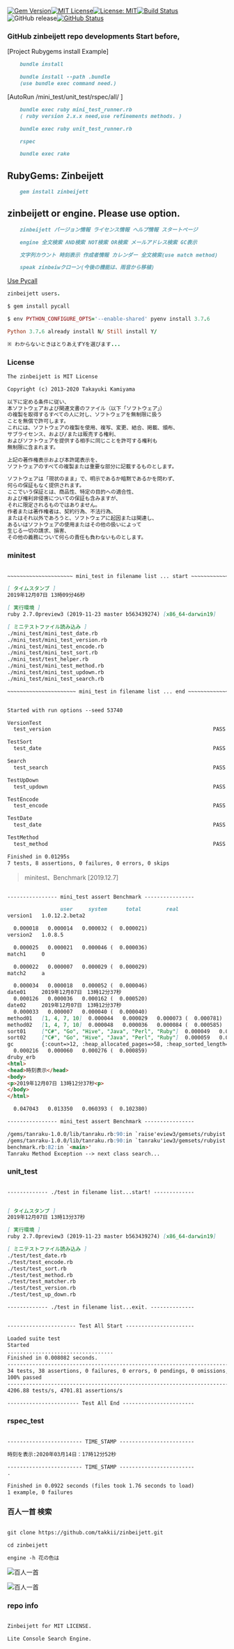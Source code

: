 [![Gem Version](https://badge.fury.io/rb/zinbeijett.svg)](http://badge.fury.io/rb/zinbeijett)[![MIT License](http://img.shields.io/badge/license-MIT-blue.svg?style=flat)](LICENSE)[![License: MIT](https://img.shields.io/badge/License-MIT-yellow.svg)](https://opensource.org/licenses/MIT)[![Build Status](https://travis-ci.org/takkii/zinbeijett.svg?branch=master)](https://travis-ci.org/takkii/zinbeijett)![GitHub release](https://img.shields.io/github/release/takkii/zinbeijett.svg?style=flat)[![GitHub Status](https://img.shields.io/github/last-commit/takkii/zinbeijett.svg?style=flat)](GitHub)

### GitHub zinbeijett repo developments Start before,

[Project Rubygems install Example]

```markdown
    bundle install

    bundle install --path .bundle
    (use bundle exec command need.)
```

[AutoRun /mini_test/unit_test/rspec/all/ ]

```markdown
    bundle exec ruby mini_test_runner.rb
    ( ruby version 2.x.x need,use refinements methods. )

    bundle exec ruby unit_test_runner.rb

    rspec

    bundle exec rake
```

## RubyGems: Zinbeijett

```markdown
    gem install zinbeijett
```

## zinbeijett or engine. Please use option.

```markdown
    zinbeijett バージョン情報 ライセンス情報 ヘルプ情報 スタートページ

    engine 全文検索 AND検索 NOT検索 OR検索 メールアドレス検索 GC表示

    文字列カウント 時刻表示 作成者情報 カレンダー 全文検索(use match method) 

    speak zinbeiwクローン(今後の機能は、雨音から移植)
```

[Use Pycall](https://github.com/mrkn/pycall.rb)

```ruby
zinbeijett users.

$ gem install pycall

$ env PYTHON_CONFIGURE_OPTS='--enable-shared' pyenv install 3.7.6

Python 3.7.6 already install N/ Still install Y/

※ わからないときはとりあえずYを選びます...
```

### License

```markdown
The zinbeijett is MIT License

Copyright (c) 2013-2020 Takayuki Kamiyama

以下に定める条件に従い、
本ソフトウェアおよび関連文書のファイル（以下「ソフトウェア」）
の複製を取得するすべての人に対し、ソフトウェアを無制限に扱う
ことを無償で許可します。
これには、ソフトウェアの複製を使用、複写、変更、結合、掲載、頒布、
サブライセンス、および/または販売する権利、
およびソフトウェアを提供する相手に同じことを許可する権利も
無制限に含まれます。

上記の著作権表示および本許諾表示を、
ソフトウェアのすべての複製または重要な部分に記載するものとします。

ソフトウェアは「現状のまま」で、明示であるか暗黙であるかを問わず、
何らの保証もなく提供されます。
ここでいう保証とは、商品性、特定の目的への適合性、
および権利非侵害についての保証も含みますが、
それに限定されるものではありません。
作者または著作権者は、契約行為、不法行為、
またはそれ以外であろうと、ソフトウェアに起因または関連し、
あるいはソフトウェアの使用またはその他の扱いによって
生じる一切の請求、損害、
その他の義務について何らの責任も負わないものとします。
```

### minitest

```markdown

~~~~~~~~~~~~~~~~~~~~~ mini_test in filename list ... start ~~~~~~~~~~~~~~~~~~~~~

[ タイムスタンプ ]
2019年12月07日 13時09分46秒

[ 実行環境 ]
ruby 2.7.0preview3 (2019-11-23 master b563439274) [x86_64-darwin19]

[ ミニテストファイル読み込み ]
./mini_test/mini_test_date.rb
./mini_test/mini_test_version.rb
./mini_test/mini_test_encode.rb
./mini_test/mini_test_sort.rb
./mini_test/test_helper.rb
./mini_test/mini_test_method.rb
./mini_test/mini_test_updown.rb
./mini_test/mini_test_search.rb

~~~~~~~~~~~~~~~~~~~~~~ mini_test in filename list ... end ~~~~~~~~~~~~~~~~~~~~~~


Started with run options --seed 53740

VersionTest
  test_version                                                    PASS (0.00s)

TestSort
  test_date                                                       PASS (0.00s)

Search
  test_search                                                     PASS (0.00s)

TestUpDown
  test_updown                                                     PASS (0.00s)

TestEncode
  test_encode                                                     PASS (0.00s)

TestDate
  test_date                                                       PASS (0.00s)

TestMethod
  test_method                                                     PASS (0.00s)

Finished in 0.01295s
7 tests, 8 assertions, 0 failures, 0 errors, 0 skips

```

> minitest、Benchmark [2019.12.7]

```markdown

---------------- mini_test assert Benchmark ----------------

                 user     system      total        real
version1   1.0.12.2.beta2

  0.000018   0.000014   0.000032 (  0.000021)
version2   1.0.8.5

  0.000025   0.000021   0.000046 (  0.000036)
match1     0

  0.000022   0.000007   0.000029 (  0.000029)
match2     a

  0.000034   0.000018   0.000052 (  0.000046)
date01     2019年12月07日　13時12分37秒
  0.000126   0.000036   0.000162 (  0.000520)
date02     2019年12月07日　13時12分37秒
  0.000033   0.000007   0.000040 (  0.000040)
method01   [1, 4, 7, 10]  0.000044   0.000029   0.000073 (  0.000781)
method02   [1, 4, 7, 10]  0.000048   0.000036   0.000084 (  0.000585)
sort01     ["C#", "Go", "Hive", "Java", "Perl", "Ruby"]  0.000049   0.000031   0.000080 (  0.000406)
sort02     ["C#", "Go", "Hive", "Java", "Perl", "Ruby"]  0.000059   0.000038   0.000097 (  0.000738)
gc         {:count=>12, :heap_allocated_pages=>58, :heap_sorted_length=>58, :heap_allocatable_pages=>0, :heap_available_slots=>23643, :heap_live_slots=>23373, :heap_free_slots=>270, :heap_final_slots=>0, :heap_marked_slots=>17288, :heap_eden_pages=>58, :heap_tomb_pages=>0, :total_allocated_pages=>58, :total_freed_pages=>0, :total_allocated_objects=>75253, :total_freed_objects=>51880, :malloc_increase_bytes=>71872, :malloc_increase_bytes_limit=>16777216, :minor_gc_count=>10, :major_gc_count=>2, :compact_count=>0, :remembered_wb_unprotected_objects=>238, :remembered_wb_unprotected_objects_limit=>406, :old_objects=>16499, :old_objects_limit=>28288, :oldmalloc_increase_bytes=>75840, :oldmalloc_increase_bytes_limit=>16777216}
  0.000216   0.000060   0.000276 (  0.000859)
druby_erb
<html>
<head>時刻表示</head>
<body>
<p>2019年12月07日 13時12分37秒<p>
</body>
</html>

  0.047043   0.013350   0.060393 (  0.102380)

---------------- mini_test assert Benchmark ----------------

/gems/tanraku-1.0.0/lib/tanraku.rb:90:in `raise'eview3/gemsets/rubyist
/gems/tanraku-1.0.0/lib/tanraku.rb:90:in `tanraku'iew3/gemsets/rubyist
benchmark.rb:82:in `<main>'
Tanraku Method Exception --> next class search...

```

### unit_test

```markdown

------------- ./test in filename list...start! -------------


[ タイムスタンプ ]
2019年12月07日 13時13分37秒

[ 実行環境 ]
ruby 2.7.0preview3 (2019-11-23 master b563439274) [x86_64-darwin19]

[ ミニテストファイル読み込み ]
./test/test_date.rb
./test/test_encode.rb
./test/test_sort.rb
./test/test_method.rb
./test/test_matcher.rb
./test/test_version.rb
./test/test_up_down.rb

------------- ./test in filename list...exit. --------------


---------------------- Test All Start ----------------------

Loaded suite test
Started
..................................
Finished in 0.008082 seconds.
----------------------------------------------------------------------------------
34 tests, 38 assertions, 0 failures, 0 errors, 0 pendings, 0 omissions, 0 notifications
100% passed
----------------------------------------------------------------------------------
4206.88 tests/s, 4701.81 assertions/s

----------------------- Test All End -----------------------

```

### rspec_test

```markdown

------------------------ TIME_STAMP ------------------------

時刻を表示:2020年03月14日：17時12分52秒

------------------------ TIME_STAMP ------------------------
.

Finished in 0.0922 seconds (files took 1.76 seconds to load)
1 example, 0 failures

```


### 百人一首 検索

```markdown

git clone https://github.com/takkii/zinbeijett.git

cd zinbeijett

engine -h 花の色は

```

![百人一首](https://github.com/takkii/zinbeijett/blob/master/img/hyaku.png)

![百人一首](https://github.com/takkii/zinbeijett/blob/master/img/hyaku2.png)

### repo info

```markdown

Zinbeijett for MIT LICENSE.

Lite Console Search Engine.

```
